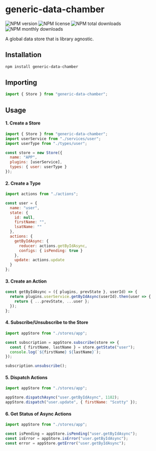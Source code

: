 # generic-data-chamber

![NPM version](https://img.shields.io/npm/v/generic-data-chamber.svg?style=flat)
![NPM license](https://img.shields.io/npm/l/generic-data-chamber.svg?style=flat)
![NPM total downloads](https://img.shields.io/npm/dt/generic-data-chamber.svg?style=flat)
![NPM monthly downloads](https://img.shields.io/npm/dm/generic-data-chamber.svg?style=flat)

A global data store that is library agnostic.

## Installation

```bash
npm install generic-data-chamber
```

## Importing

```js
import { Store } from "generic-data-chamber";
```

## Usage

#### 1. Create a Store

```js
import { Store } from "generic-data-chamber";
import userService from "./services/user";
import userType from "./types/user";

const store = new Store({
  name: "APP",
  plugins: [userService],
  types: { user: userType }
});
```

#### 2. Create a Type

```js
import actions from "./actions";

const user = {
  name: "user",
  state: {
    id: null,
    firstName: "",
    lsatName: ""
  },
  actions: {
    getByIdAsync: {
      reducer: actions.getByIdAsync,
      configs: { isPending: true }
    },
    update: actions.update
  }
};
```

#### 3. Create an Action

```js
const getByIdAsync = ({ plugins, prevState }, userId) => {
  return plugins.userService.getByIdAsync(userId).then(user => {
    return { ...prevState, ...user };
  });
};
```

#### 4. Subscribe/Unsubscribe to the Store

```js
import appStore from "./stores/app";

const subscription = appStore.subscribe(store => {
  const { firstName, lastName } = store.getState("user");
  console.log(`${firstName} ${lastName}`);
});

subscription.unsubscribe();
```

#### 5. Dispatch Actions

```js
import appStore from "./stores/app";

appStore.dispatchAsync("user.getByIdAsync", 1182);
appStore.dispatch("user.update", { firstName: "Scotty" });
```

#### 6. Get Status of Async Actions

```js
import appStore from "./stores/app";

const isPending = appStore.isPending("user.getByIdAsync");
const isError = appStore.isError("user.getByIdAsync");
const error = appStore.getError("user.getByIdAsync");
```
